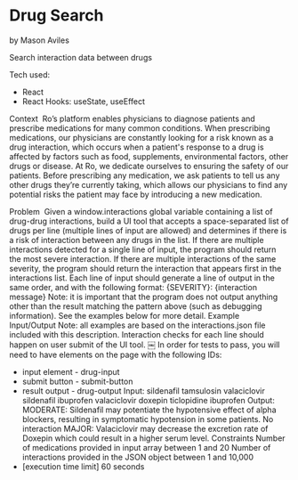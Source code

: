 # Drug Search
by Mason Aviles

Search interaction data between drugs

Tech used:
- React
- React Hooks: useState, useEffect

Context 
Ro’s platform enables physicians to diagnose patients and prescribe medications for many common conditions. When prescribing medications, our physicians are constantly looking for a risk known as a drug interaction, which occurs when a patient's response to a drug is affected by factors such as food, supplements, environmental factors, other drugs or disease.
At Ro, we dedicate ourselves to ensuring the safety of our patients. Before prescribing any medication, we ask patients to tell us any other drugs they’re currently taking, which allows our physicians to find any potential risks the patient may face by introducing a new medication.

Problem 
Given a window.interactions global variable containing a list of drug-drug interactions, build a UI tool that accepts a space-separated list of drugs per line (multiple lines of input are allowed) and determines if there is a risk of interaction between any drugs in the list.
If there are multiple interactions detected for a single line of input, the program should return the most severe interaction. If there are multiple interactions of the same severity, the program should return the interaction that appears first in the interactions list.
Each line of input should generate a line of output in the same order, and with the following format:
{SEVERITY}: {interaction message}
Note: it is important that the program does not output anything other than the result matching the pattern above (such as debugging information). See the examples below for more detail.
Example Input/Output Note: all examples are based on the interactions.json file included with this description. Interaction checks for each line should happen on user submit of the UI tool.
￼
In order for tests to pass, you will need to have elements on the page with the following IDs:
* input element - drug-input
* submit button - submit-button
* result output - drug-output
Input:
sildenafil tamsulosin valaciclovir
sildenafil ibuprofen
valaciclovir doxepin ticlopidine ibuprofen
Output:
MODERATE: Sildenafil may potentiate the hypotensive effect of alpha blockers, resulting in symptomatic hypotension in some patients.
No interaction
MAJOR: Valaciclovir may decrease the excretion rate of Doxepin which could result in a higher serum level.
Constraints Number of medications provided in input array between 1 and 20 Number of interactions provided in the JSON object between 1 and 10,000
* [execution time limit] 60 seconds
